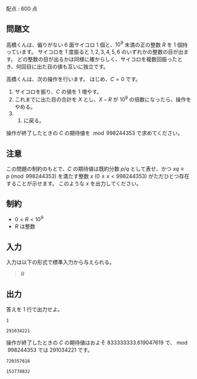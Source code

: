配点 : $600$ 点

## 問題文

高橋くんは、偏りがない $6$ 面サイコロ $1$ 個と、$10^9$ 未満の正の整数 $R$ を $1$ 個持っています。
サイコロを $1$ 度振ると $1,2,3,4,5,6$ のいずれかの整数の目が出ます。
どの整数の目が出るかは同様に確からしく、サイコロを複数回振ったとき、何回目に出た目の値も互いに独立です。

高橋くんは、次の操作を行います。
はじめ、$C=0$ です。

1. サイコロを振り、$C$ の値を $1$ 増やす。
2. これまでに出た目の合計を $X$ とし、$X-R$ が $10^9$ の倍数になったら、操作をやめる。
3. 1. に戻る。

操作が終了したときの $C$ の期待値を ${}\bmod 998244353$ で求めてください。

## 注意

この問題の制約のもとで、$C$ の期待値は既約分数 $p/q$ として表せ、かつ $xq \equiv p\pmod{998244353}$ を満たす整数 $x\ (0\leq x\lt998244353)$ がただひとつ存在することが示せます。
このような $x$ を出力してください。

## 制約

- $0\lt R\lt10^9$
- $R$ は整数

## 入力

入力は以下の形式で標準入力から与えられる。

> $R$

## 出力

答えを $1$ 行で出力せよ。

```input1
1
```

```output1
291034221
```

操作が終了したときの $C$ の期待値はおよそ $833333333.619047619$ で、${}\bmod 998244353$ では $291034221$ です。

```input2
720357616
```

```output2
153778832
```